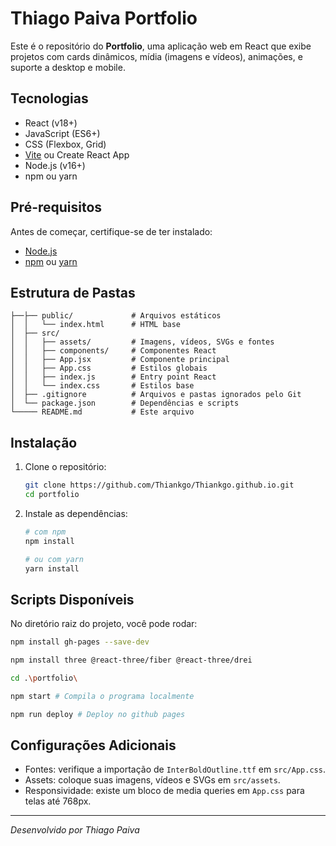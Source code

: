 # Thiago Paiva Portfolio

Este é o repositório do **Portfolio**, uma aplicação web em React que exibe projetos com cards dinâmicos, mídia (imagens e vídeos), animações, e suporte a desktop e mobile.

## Tecnologias

* React (v18+)
* JavaScript (ES6+)
* CSS (Flexbox, Grid)
* [Vite](https://vitejs.dev/) ou Create React App
* Node.js (v16+)
* npm ou yarn

## Pré-requisitos

Antes de começar, certifique-se de ter instalado:

* [Node.js](https://nodejs.org/)
* [npm](https://www.npmjs.com/) ou [yarn](https://yarnpkg.com/)

## Estrutura de Pastas

```
├──├── public/             # Arquivos estáticos
│  │   └── index.html      # HTML base
│  ├── src/
│  │   ├── assets/         # Imagens, vídeos, SVGs e fontes
│  │   ├── components/     # Componentes React
│  │   ├── App.jsx         # Componente principal
│  │   ├── App.css         # Estilos globais
│  │   ├── index.js        # Entry point React
│  │   └── index.css       # Estilos base
│  ├── .gitignore          # Arquivos e pastas ignorados pelo Git
│  └── package.json        # Dependências e scripts
└───── README.md           # Este arquivo

```

## Instalação

1. Clone o repositório:

   ```bash
   git clone https://github.com/Thiankgo/Thiankgo.github.io.git
   cd portfolio
   ```

2. Instale as dependências:

   ```bash
   # com npm
   npm install

   # ou com yarn
   yarn install
   ```

## Scripts Disponíveis

No diretório raiz do projeto, você pode rodar:

```bash
npm install gh-pages --save-dev

npm install three @react-three/fiber @react-three/drei

cd .\portfolio\ 

npm start # Compila o programa localmente

npm run deploy # Deploy no github pages
```

## Configurações Adicionais

* Fontes: verifique a importação de `InterBoldOutline.ttf` em `src/App.css`.
* Assets: coloque suas imagens, vídeos e SVGs em `src/assets`.
* Responsividade: existe um bloco de media queries em `App.css` para telas até 768px.

---

*Desenvolvido por Thiago Paiva*
